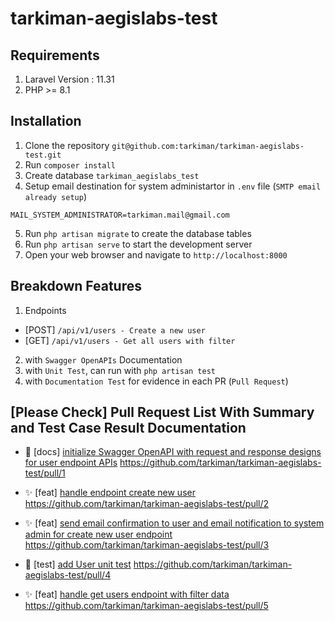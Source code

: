 # tarkiman-aegislabs-test

## Requirements
1. Laravel Version : 11.31
2. PHP >= 8.1

## Installation
1. Clone the repository `git@github.com:tarkiman/tarkiman-aegislabs-test.git`
2. Run `composer install`
4. Create database `tarkiman_aegislabs_test`
5. Setup email destination for system administartor in `.env` file (`SMTP email already setup`)
```
MAIL_SYSTEM_ADMINISTRATOR=tarkiman.mail@gmail.com
```
5. Run `php artisan migrate` to create the database tables
7. Run `php artisan serve` to start the development server
8. Open your web browser and navigate to `http://localhost:8000`

## Breakdown Features 
1. Endpoints 
- [POST] `/api/v1/users - Create a new user`
- [GET] `/api/v1/users - Get all users with filter`
2. with `Swagger OpenAPIs` Documentation
3. with `Unit Test`, can run with `php artisan test`
4. with `Documentation Test` for evidence in each PR (`Pull Request`)

## [Please Check] Pull Request List With Summary and Test Case Result Documentation
- 🔖 [docs] [initialize Swagger OpenAPI with request and response designs for user endpoint APIs](https://github.com/tarkiman/tarkiman-aegislabs-test/pull/1)
https://github.com/tarkiman/tarkiman-aegislabs-test/pull/1

- ✨ [feat] [handle endpoint create new user](https://github.com/tarkiman/tarkiman-aegislabs-test/pull/2)
https://github.com/tarkiman/tarkiman-aegislabs-test/pull/2

- ✨ [feat] [send email confirmation to user and email notification to system admin for create new user endpoint](https://github.com/tarkiman/tarkiman-aegislabs-test/pull/3)
https://github.com/tarkiman/tarkiman-aegislabs-test/pull/3

- 🔎 [test] [add User unit test](https://github.com/tarkiman/tarkiman-aegislabs-test/pull/4)
https://github.com/tarkiman/tarkiman-aegislabs-test/pull/4

- ✨ [feat] [handle get users endpoint with filter data](https://github.com/tarkiman/tarkiman-aegislabs-test/pull/5)
https://github.com/tarkiman/tarkiman-aegislabs-test/pull/5



